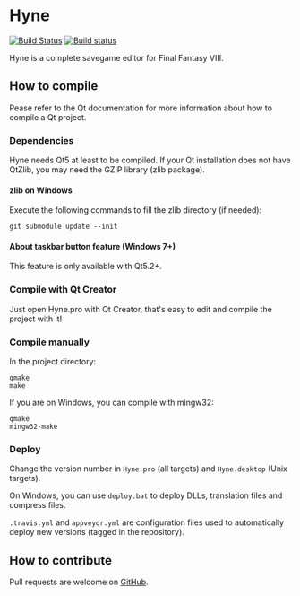 # Hyne

[![Build Status](https://travis-ci.org/myst6re/hyne.svg?branch=develop)](https://travis-ci.org/myst6re/hyne)
[![Build status](https://ci.appveyor.com/api/projects/status/hqwk4fcapv28kyrq/branch/master?svg=true)](https://ci.appveyor.com/project/myst6re/hyne/branch/master)

Hyne is a complete savegame editor for Final Fantasy VIII.

## How to compile

Pease refer to the Qt documentation for more information about
how to compile a Qt project.

### Dependencies

Hyne needs Qt5 at least to be compiled. If your Qt installation does not have
QtZlib, you may need the GZIP library (zlib package).

#### zlib on Windows

Execute the following commands to fill the zlib directory (if needed):

    git submodule update --init

#### About taskbar button feature (Windows 7+)

This feature is only available with Qt5.2+.

### Compile with Qt Creator

Just open Hyne.pro with Qt Creator, that's easy to edit
and compile the project with it!

### Compile manually

In the project directory:

    qmake
    make

If you are on Windows, you can compile with mingw32:

    qmake
    mingw32-make

### Deploy

Change the version number in `Hyne.pro` (all targets) and `Hyne.desktop` (Unix
targets).

On Windows, you can use `deploy.bat` to deploy DLLs, translation files
and compress files.

`.travis.yml` and `appveyor.yml` are configuration files used to automatically
deploy new versions (tagged in the repository).

## How to contribute

Pull requests are welcome on [GitHub](https://github.com/myst6re/hyne).
